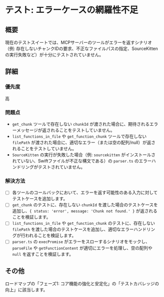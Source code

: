 # テスト: エラーケースの網羅性不足

## 概要
現在のテストスイートでは、MCPサーバーのツールがエラーを返すシナリオ（例: 存在しないチャンクIDの要求、不正なファイルパスの指定、SourceKittenの実行失敗など）が十分にテストされていません。

## 詳細
### 優先度
高

### 問題点
*   `get_chunk` ツールで存在しない `chunkId` が渡された場合に、期待されるエラーメッセージが返されることをテストしていません。
*   `list_functions_in_file` や `get_function_chunk` ツールで存在しない `filePath` が渡された場合に、適切なエラー（または空の配列/null）が返されることをテストしていません。
*   `SourceKitten` の実行が失敗した場合（例: `sourcekitten` がインストールされていない、Swiftファイルが不正な構文である）の `parser.ts` のエラーハンドリングがテストされていません。

### 解決方法
- [ ] 各ツールのコールバックにおいて、エラーを返す可能性のある入力に対してテストケースを追加します。
- [ ] `get_chunk` のテストに、存在しない `chunkId` を渡した場合のテストケースを追加し、`{ status: 'error', message: 'Chunk not found.' }` が返されることを検証します。
- [ ] `list_functions_in_file` や `get_function_chunk` のテストに、存在しない `filePath` を渡した場合のテストケースを追加し、適切なエラーハンドリングが行われることを検証します。
- [ ] `parser.ts` の `execPromise` がエラーをスローするシナリオをモックし、`parseFile` や `getFunctionContent` が適切にエラーを処理し、空の配列や `null` を返すことを検証します。

## その他
ロードマップの「フェーズ1: コア機能の強化と安定化」の「テストカバレッジの向上」に該当します。
